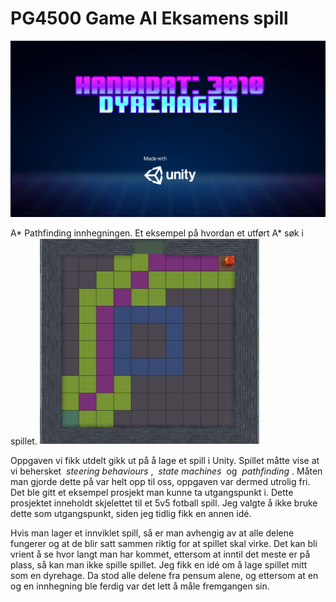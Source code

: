 # PG4500 Game AI Eksamens spill

![Intro screen](https://github.com/Bryhn-Bjolgerud/images/blob/main/gameaiReadmebilde1.png)

A* Pathfinding innhegningen. Et eksempel på hvordan et utført A* søk i spillet. 
![Pathfinding enclosure](https://github.com/Bryhn-Bjolgerud/images/blob/main/gameaireadmebilde2.png)

Oppgaven vi fikk utdelt gikk ut på å lage et spill i Unity. Spillet måtte vise
at vi behersket ​ _steering behaviours_ ​, ​ _state machines_ ​ og ​ _pathfinding_ ​. Måten man
gjorde dette på var helt opp til oss, oppgaven var dermed utrolig fri. Det ble gitt et
eksempel prosjekt man kunne ta utgangspunkt i. Dette prosjektet inneholdt skjelettet
til et 5v5 fotball spill. Jeg valgte å ikke bruke dette som utgangspunkt, siden jeg tidlig
fikk en annen idé.

Hvis man lager et innviklet spill, så er man avhengig av at alle delene fungerer og at
de blir satt sammen riktig for at spillet skal virke. Det kan bli vrient å se hvor langt
man har kommet, ettersom at inntil det meste er på plass, så kan man ikke spille
spillet. Jeg fikk en idé om å lage spillet mitt som en dyrehage. Da stod alle delene fra
pensum alene, og ettersom at en og en innhegning ble ferdig var det lett å måle
fremgangen sin.
